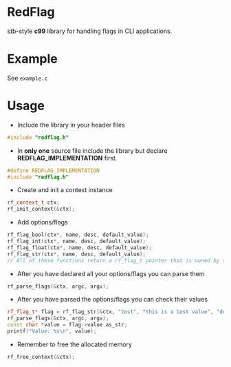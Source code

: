 # RedFlag
stb-style **c99** library for handling flags in CLI applications.

# Example
See ```example.c```

# Usage
- Include the library in your header files
```C++
#include "redflag.h"
```
- In **only one** source file include the library but declare **REDFLAG_IMPLEMENTATION** first.
```C++
#define REDFLAG_IMPLEMENTATION
#include "redflag.h"
```

- Create and init a context instance
```C++
rf_context_t ctx;
rf_init_context(&ctx);
```

- Add options/flags
```C++
rf_flag_bool(ctx*, name, desc, default_value);
rf_flag_int(ctx*, name, desc, default_value);
rf_flag_float(ctx*, name, desc, default_value);
rf_flag_str(ctx*, name, desc, default_value);
// All of these functions return a rf_flag_t pointer that is owned by the context
```

- After you have declared all your options/flags you can parse them
```C++
rf_parse_flags(&ctx, argc, argv);
```

- After you have parsed the options/flags you can check their values
```C++
rf_flag_t* flag = rf_flag_str(&ctx, "test", "this is a test value", "default value");
rf_parse_flags(&ctx, argc, argv);
const char *value = flag->value.as_str;
printf("Value: %s\n", value);
```

- Remember to free the allocated memory
```C++
rf_free_context(&ctx);
```